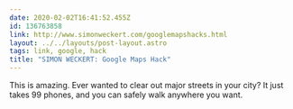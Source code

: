 ```yaml
---
date: 2020-02-02T16:41:52.455Z
id: 136763858
link: http://www.simonweckert.com/googlemapshacks.html
layout: ../../layouts/post-layout.astro
tags: link, google, hack
title: "SIMON WECKERT: Google Maps Hack"
---
```


This is amazing. Ever wanted to clear out major streets in your city? It just takes 99 phones, and you can safely walk anywhere you want.
